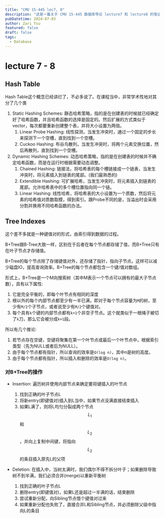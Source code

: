 ```yaml
---
title: "CMU 15-445 lec7, 8"
description: "这是一篇关于 CMU 15-445 数据库导论 lecture7 和 lecture8 的笔记，主要讲了DBMS是如何从硬盘中读取内容到内存中的，以及DB的数据结构Hash Table和B-Tree"
pubDatetime: 2024-07-03
author: Zari Tsu
featured: false
draft: false
tags:
  - Database
---
```


# lecture 7 - 8

## Hash Table

Hash Table这个概念已经讲烂了，不必多说了。在课程当中，非常学术性地对其分了几个类

1. Static Hashing Schemes: 静态哈希策略，指的是在创建表的时候就已经确定好了哈希函数，并且哈希函数的选择是固定的。然后扩展的方式类似于vector，每次都要重新创建整个表，并将大小设置为两倍。
   1. Linear Probe Hashing: 线性探测，当发生冲突时，通过一个固定的步长来探测下一个空槽，直到找到一个空槽。
   2. Cuckoo Hashing: 布谷鸟散列，当发生冲突时，将两个元素交换位置，然后再散列，直到找到一个空槽。
2. Dynamic Hashing Schemes: 动态哈希策略，指的是在创建表的时候并不确定哈希函数，而是在运行时根据需要动态调整。
   1. Chained Hashing: 链接法，将哈希表的每个槽链接成一个链表，当发生冲突时，将元素插入到链表的尾部。(我们最熟悉的)
   2. Extendible Hashing: 可扩展哈希，当发生冲突时，将元素插入到链表的尾部。允许哈希表中的多个槽位置指向同一个链。
   3. Linear Hashing: 线性哈希，将哈希表的大小设置为一个质数，然后将元素的哈希值对质数取模，得到索引。跟Probe不同的是，当溢出时会采用分割并换用不同哈希函数的办法。

## Tree Indexes

这个差不多就是一种键值对的形式，由索引得到数据的过程。

B+Tree跟B-Tree大致一样，区别在于后者在每个节点都存储了值，而B+Tree只有在叶子节点才存储值。

B+Tree的每个节点除了存储键值对外，还存储了指针，指向子节点。这样可以减少磁盘IO，提高查询效率。B+Tree的每个节点都包含一个键/值对数组。

形式上，B+Tree是一个M向搜索树（其中M表示一个节点可以拥有的最大子节点数），具有以下属性: 
1. 它是完全平衡的，即每个叶节点有相同的深度
2. 根以外的每个内部节点都至少有一半已满，即对于每个节点容量为`M`的树，至少有`M/2`个子节点，或者说至少有`M/2`个键值对。
3. 每个具有`k`个键的内部节点都有`k+1`个非空子节点。这个就类似于一根绳子被切了`k`刀，那么它会被分成`k+1`段。

所以有几个推论: 
1. 若节点存在空键，空键将聚集在第一个叶节点或最后一个叶节点中，根据索引类型（先为NULL或者后为NULL）。
2. 由于每个节点都有指针，所以查询的效率是`O(log n)`，其中n是树的高度。
3. 由于每个节点都有指针，所以插入和删除的效率是`O(log n)`。

### 对B+Tree的操作

* Insertion: 遍历树并使用内部节点来确定要将键插入的叶节点
  1. 找到正确的叶子节点L
  2. 将新entry(即键值对)插入到L当中，如果节点没满直接结束插入
  3. 如果L满了，则将L均匀分裂成两个节点$$L_{1}$$和$$L_{2}$$，并向上复制中间键，将指向$$L_2$$的条目插入原先L的父项

* Deletion: 在插入中，当树太满时，我们偶尔不得不拆分叶子；如果删除导致树不到半满，我们必须合并(merge)以重新平衡树
  1. 找到正确的叶子节点L
  2. 删除entry(即键值对)，如果L还是超过一半满的话，结束删除
  3. 尝试重新分配，向Sibling节点借个键值对过来
  4. 如果重新分配也失败了，直接合并L和Sibling节点，并必须删除父级中指向L的条目

